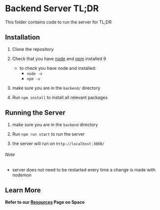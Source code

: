 # Backend Server TL;DR

This folder contains code to run the server for TL;DR

## Installation

1. Clone the repository

2. Check that you have [node](https://nodejs.org/en/) and [npm](https://www.npmjs.com/) installed 9

    - to check you have node and installed:
        - `node -v`
        - `npm -v`

3. make sure you are in the `backend/` directory

4. Run `npm install` to install all relevant packages

## Running the Server

1. make sure you are in the `backend` directory

2. Run `npm run start` to run the server

3. the server will run on `http://localhost:3000/`

###### Note

- server does not need to be restarted every time a change is made with nodemon

## Learn More

**Refer to our [Resources](https://armin-lp.jetbrains.space/p/tl-dr/documents/Resources/f/3jnjJF2tZpIP) Page on Space**
